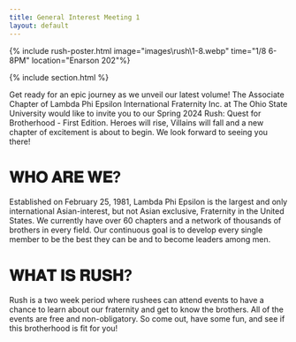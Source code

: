 ```yaml
---
title: General Interest Meeting 1
layout: default
---
```


{% include rush-poster.html image="images\rush\1-8.webp" time="1/8 6-8PM" location="Enarson 202"%}

{% include section.html %}

Get ready for an epic journey as we unveil our latest volume! The Associate Chapter of Lambda Phi Epsilon International Fraternity Inc. at The Ohio State University would like to invite you to our Spring 2024 Rush: Quest for Brotherhood - First Edition. Heroes will rise, Villains will fall and a new chapter of excitement is about to begin. We look forward to seeing you there!

# 𝐖𝐇𝐎 𝐀𝐑𝐄 𝐖𝐄?

Established on February 25, 1981, Lambda Phi Epsilon is the largest and only international Asian-interest, but not Asian exclusive, Fraternity in the United States. We currently have over 60 chapters and a network of thousands of brothers in every field. Our continuous goal is to develop every single member to be the best they can be and to become leaders among men.
# 𝐖𝐇𝐀𝐓 𝐈𝐒 𝐑𝐔𝐒𝐇?

Rush is a two week period where rushees can attend events to have a chance to learn about our fraternity and get to know the brothers. All of the events are free and non-obligatory. So come out, have some fun, and see if this brotherhood is fit for you!
